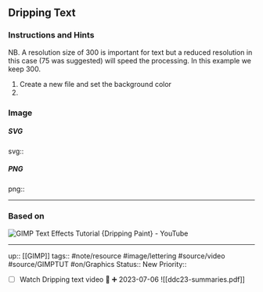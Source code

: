 ## Dripping Text


### Instructions and Hints

NB. A resolution size of 300 is important for text but a reduced resolution in this case (75 was suggested) will speed the processing. In this example we keep 300.

1. Create a new file and set the background color
2. 

### Image


##### SVG

svg:: 

##### PNG

png:: 

---
### Based on

![GIMP Text Effects Tutorial {Dripping Paint} - YouTube](https://www.youtube.com/watch?v=_P2JEj3PZXo&list=PL0ejHuObTsxPRrM3qbKLL2V4iejcXHFKJ&index=12)

---

up:: [[GIMP]]
tags:: #note/resource #image/lettering  #source/video #source/GIMPTUT #on/Graphics 
Status:: New
Priority:: 

- [ ] Watch Dripping text video  🔼 ➕ 2023-07-06
![[ddc23-summaries.pdf]]

